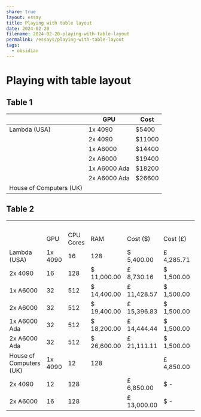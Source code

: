 ```yaml
---
share: true
layout: essay
title: Playing with table layout
date: 2024-02-20
filename: 2024-02-20-playing-with-table-layout
permalink: /essays/playing-with-table-layout
tags:
  - obsidian
---
```


# Playing with table layout

## Table 1
|  | GPU | Cost |
| -- | -- | -- |
| Lambda (USA) | 1x 4090 | $5400 |
|  | 2x 4090 | $11000 |
|  | 1x A6000 | $14400 |
|  | 2x A6000 | $19400 |
|  | 1x A6000 Ada | $18200 |
|  | 2x A6000 Ada | $26600 |
| House of Computers (UK) |  |  |


## Table 2

|   |   |   |   |   |   |   |   |   |   |   |   |   |
|---|---|---|---|---|---|---|---|---|---|---|---|---|
||||||||||2 years|   |5 years|   |
||GPU|CPU Cores|RAM|Cost ($)|Cost (£)|Shipping ($)|Shipping (£)|Total|Monthly cost|Hourly cost|Monthly cost|Hourly cost|
|Lambda (USA)|1x 4090|16|128|$ 5,400.00|£ 4,285.71|$ 1,500.00|$ 1,190.48|£ 5,476.19|£ 228.17|£ 0.32|£ 91.27|£ 0.13|
|2x 4090|16|128|$ 11,000.00|£ 8,730.16|$ 1,500.00|$ 1,190.48|£ 9,920.63|£ 413.36|£ 0.57|£ 165.34|£ 0.23|
|1x A6000|32|512|$ 14,400.00|£ 11,428.57|$ 1,500.00|$ 1,190.48|£ 12,619.05|£ 525.79|£ 0.73|£ 210.32|£ 0.29|
|2x A6000|32|512|$ 19,400.00|£ 15,396.83|$ 1,500.00|$ 1,190.48|£ 16,587.30|£ 691.14|£ 0.96|£ 276.46|£ 0.38|
|1x A6000 Ada|32|512|$ 18,200.00|£ 14,444.44|$ 1,500.00|$ 1,190.48|£ 15,634.92|£ 651.46|£ 0.90|£ 260.58|£ 0.36|
|2x A6000 Ada|32|512|$ 26,600.00|£ 21,111.11|$ 1,500.00|$ 1,190.48|£ 22,301.59|£ 929.23|£ 1.29|£ 371.69|£ 0.52|
|House of Computers (UK)|1x 4090|12|128||£ 4,850.00|$ -|$ -|£ 4,850.00|£ 202.08|£ 0.28|£ 80.83|£ 0.11|
|2x 4090|12|128||£ 6,850.00|$ -|$ -|£ 6,850.00|£ 285.42|£ 0.40|£ 114.17|£ 0.16|
|2x A6000|16|128||£ 13,000.00|$ -|$ -|£ 13,000.00|£ 541.67|£ 0.75|£ 216.67|£ 0.30|